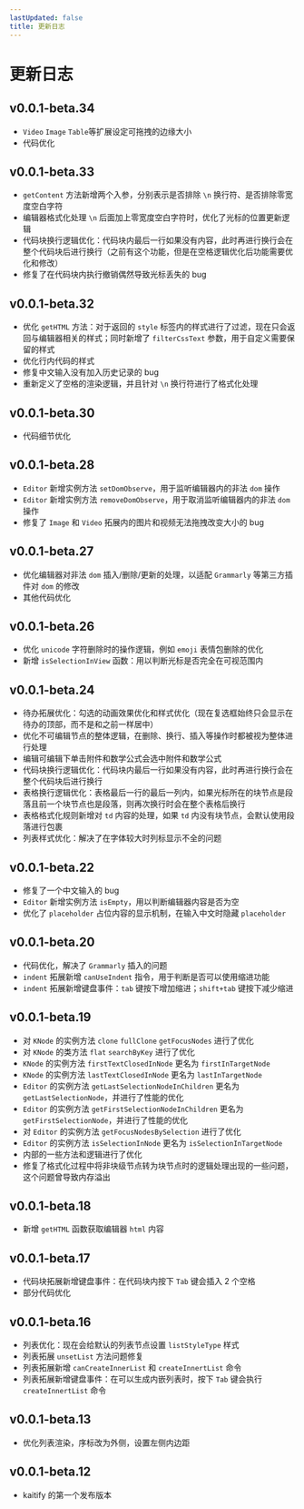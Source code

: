 ```yaml
---
lastUpdated: false
title: 更新日志
---
```


# 更新日志

## v0.0.1-beta.34 <Badge type="tip" text='2025.08.27' />

- `Video` `Image` `Table`等扩展设定可拖拽的边缘大小
- 代码优化

## v0.0.1-beta.33 <Badge type="tip" text='2025.05.23' />

- `getContent` 方法新增两个入参，分别表示是否排除 `\n` 换行符、是否排除零宽度空白字符
- 编辑器格式化处理 `\n` 后面加上零宽度空白字符时，优化了光标的位置更新逻辑
- 代码块换行逻辑优化：代码块内最后一行如果没有内容，此时再进行换行会在整个代码块后进行换行（之前有这个功能，但是在空格逻辑优化后功能需要优化和修改）
- 修复了在代码块内执行撤销偶然导致光标丢失的 bug

## v0.0.1-beta.32 <Badge type="tip" text='2025.04.12' />

- 优化 `getHTML` 方法：对于返回的 `style` 标签内的样式进行了过滤，现在只会返回与编辑器相关的样式；同时新增了 `filterCssText` 参数，用于自定义需要保留的样式
- 优化行内代码的样式
- 修复中文输入没有加入历史记录的 bug
- 重新定义了空格的渲染逻辑，并且针对 `\n` 换行符进行了格式化处理

## v0.0.1-beta.30 <Badge type="tip" text='2025.04.07' />

- 代码细节优化

## v0.0.1-beta.28 <Badge type="tip" text='2025.04.03' />

- `Editor` 新增实例方法 `setDomObserve`，用于监听编辑器内的非法 `dom` 操作
- `Editor` 新增实例方法 `removeDomObserve`，用于取消监听编辑器内的非法 `dom` 操作
- 修复了 `Image` 和 `Video` 拓展内的图片和视频无法拖拽改变大小的 bug

## v0.0.1-beta.27 <Badge type="tip" text='2025.04.02' />

- 优化编辑器对非法 `dom` 插入/删除/更新的处理，以适配 `Grammarly` 等第三方插件对 `dom` 的修改
- 其他代码优化

## v0.0.1-beta.26 <Badge type="tip" text='2025.03.24' />

- 优化 `unicode` 字符删除时的操作逻辑，例如 `emoji` 表情包删除的优化
- 新增 `isSelectionInView` 函数：用以判断光标是否完全在可视范围内

## v0.0.1-beta.24 <Badge type="tip" text='2025.03.15' />

- 待办拓展优化：勾选的动画效果优化和样式优化（现在复选框始终只会显示在待办的顶部，而不是和之前一样居中）
- 优化不可编辑节点的整体逻辑，在删除、换行、插入等操作时都被视为整体进行处理
- 编辑可编辑下单击附件和数学公式会选中附件和数学公式
- 代码块换行逻辑优化：代码块内最后一行如果没有内容，此时再进行换行会在整个代码块后进行换行
- 表格换行逻辑优化：表格最后一行的最后一列内，如果光标所在的块节点是段落且前一个块节点也是段落，则再次换行时会在整个表格后换行
- 表格格式化规则新增对 `td` 内容的处理，如果 `td` 内没有块节点，会默认使用段落进行包裹
- 列表样式优化：解决了在字体较大时列标显示不全的问题

## v0.0.1-beta.22 <Badge type="tip" text='2025.03.11' />

- 修复了一个中文输入的 bug
- `Editor` 新增实例方法 `isEmpty`，用以判断编辑器内容是否为空
- 优化了 `placeholder` 占位内容的显示机制，在输入中文时隐藏 `placeholder`

## v0.0.1-beta.20 <Badge type="tip" text='2025.03.10' />

- 代码优化，解决了 `Grammarly` 插入的问题
- `indent` 拓展新增 `canUseIndent` 指令，用于判断是否可以使用缩进功能
- `indent` 拓展新增键盘事件：`tab` 键按下增加缩进；`shift+tab` 键按下减少缩进

## v0.0.1-beta.19 <Badge type="tip" text='2025.03.08' />

- 对 `KNode` 的实例方法 `clone` `fullClone` `getFocusNodes` 进行了优化
- 对 `KNode` 的类方法 `flat` `searchByKey` 进行了优化
- `KNode` 的实例方法 `firstTextClosedInNode` 更名为 `firstInTargetNode`
- `KNode` 的实例方法 `lastTextClosedInNode` 更名为 `lastInTargetNode`
- `Editor` 的实例方法 `getLastSelectionNodeInChildren` 更名为 `getLastSelectionNode`，并进行了性能的优化
- `Editor` 的实例方法 `getFirstSelectionNodeInChildren` 更名为 `getFirstSelectionNode`，并进行了性能的优化
- 对 `Editor` 的实例方法 `getFocusNodesBySelection` 进行了优化
- `Editor` 的实例方法 `isSelectionInNode` 更名为 `isSelectionInTargetNode`
- 内部的一些方法和逻辑进行了优化
- 修复了格式化过程中将非块级节点转为块节点时的逻辑处理出现的一些问题，这个问题曾导致内存溢出

## v0.0.1-beta.18 <Badge type="tip" text='2025.03.04' />

- 新增 `getHTML` 函数获取编辑器 `html` 内容

## v0.0.1-beta.17 <Badge type="tip" text='2025.01.24' />

- 代码块拓展新增键盘事件：在代码块内按下 `Tab` 键会插入 2 个空格
- 部分代码优化

## v0.0.1-beta.16 <Badge type="tip" text='2025.01.23' />

- 列表优化：现在会给默认的列表节点设置 `listStyleType` 样式
- 列表拓展 `unsetList` 方法问题修复
- 列表拓展新增 `canCreateInnerList` 和 `createInnertList` 命令
- 列表拓展新增键盘事件：在可以生成内嵌列表时，按下 `Tab` 键会执行 `createInnertList` 命令

## v0.0.1-beta.13 <Badge type="tip" text='2025.01.06' />

- 优化列表渲染，序标改为外侧，设置左侧内边距

## v0.0.1-beta.12 <Badge type="tip" text='2024.12.06' />

- kaitify 的第一个发布版本
